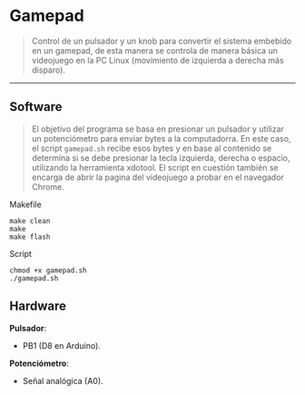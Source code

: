 
# Gamepad
> Control de un pulsador y un knob para convertir el sistema embebido en un gamepad, de esta manera se controla de manera básica un videojuego en la PC Linux (movimiento de izquierda a derecha más disparo).

***

## Software
> El objetivo del programa se basa en presionar un pulsador y utilizar un potenciómetro para enviar bytes a la computadorra. En este caso, el script `gamepad.sh` recibe esos bytes y en base al contenido se determina si se debe presionar la tecla izquierda, derecha o espacio, utilizando la herramienta xdotool. El script en cuestión también se encarga de abrir la pagina del videojuego a probar en el navegador Chrome.

Makefile
```
make clean
make
make flash
```

Script
```
chmod +x gamepad.sh
./gamepad.sh
```

## Hardware

**Pulsador**:
- PB1 (D8 en Arduino).

**Potenciómetro**:
- Señal analógica (A0).
